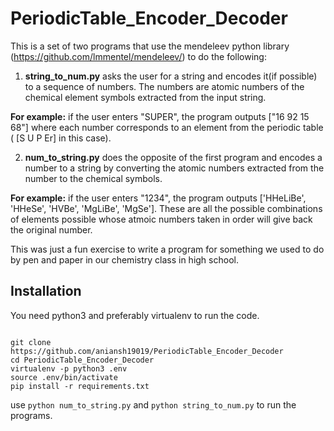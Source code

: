 # PeriodicTable_Encoder_Decoder
This is a set of two programs that use the mendeleev python library (https://github.com/lmmentel/mendeleev/) to do the following:

1. **string_to_num.py** asks the user for a string and encodes it(if possible) to a sequence of numbers. The numbers are atomic numbers of the chemical element symbols extracted from the input string.

**For example:** if the user enters "SUPER", the program outputs ["16 92 15 68"] where each number corresponds to an element from the periodic table ( [S U P Er] in this case).

2. **num_to_string.py** does the opposite of the first program and encodes a number to a string by converting the atomic numbers extracted from the number to the chemical symbols.

**For example:** if the user enters "1234", the program outputs ['HHeLiBe', 'HHeSe', 'HVBe', 'MgLiBe', 'MgSe']. These are all the possible combinations of elements possible whose atmoic numbers taken in order will give back the original number.

This was just a fun exercise to write a program for something we used to do by pen and paper in our chemistry class in high school.

## Installation

You need python3 and preferably virtualenv to run the code.

```

git clone https://github.com/aniansh19019/PeriodicTable_Encoder_Decoder
cd PeriodicTable_Encoder_Decoder
virtualenv -p python3 .env
source .env/bin/activate
pip install -r requirements.txt

```
use `python num_to_string.py` and `python string_to_num.py` to run the programs.
